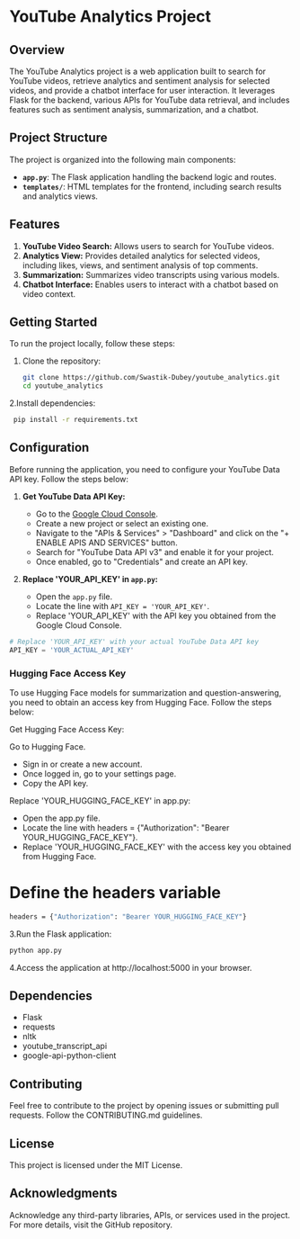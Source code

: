 # YouTube Analytics Project

## Overview

The YouTube Analytics project is a web application built to search for YouTube videos, retrieve analytics and sentiment analysis for selected videos, and provide a chatbot interface for user interaction. It leverages Flask for the backend, various APIs for YouTube data retrieval, and includes features such as sentiment analysis, summarization, and a chatbot.

## Project Structure

The project is organized into the following main components:

- **`app.py`**: The Flask application handling the backend logic and routes.
- **`templates/`**: HTML templates for the frontend, including search results and analytics views.


## Features

1. **YouTube Video Search:** Allows users to search for YouTube videos.
2. **Analytics View:** Provides detailed analytics for selected videos, including likes, views, and sentiment analysis of top comments.
3. **Summarization:** Summarizes video transcripts using various models.
4. **Chatbot Interface:** Enables users to interact with a chatbot based on video context.

## Getting Started

To run the project locally, follow these steps:

1. Clone the repository:

   ```bash
   git clone https://github.com/Swastik-Dubey/youtube_analytics.git
   cd youtube_analytics
   
2.Install dependencies:
   ```bash
    pip install -r requirements.txt
```
## Configuration

Before running the application, you need to configure your YouTube Data API key. Follow the steps below:

1. **Get YouTube Data API Key:**
   - Go to the [Google Cloud Console](https://console.developers.google.com/).
   - Create a new project or select an existing one.
   - Navigate to the "APIs & Services" > "Dashboard" and click on the "+ ENABLE APIS AND SERVICES" button.
   - Search for "YouTube Data API v3" and enable it for your project.
   - Once enabled, go to "Credentials" and create an API key.

2. **Replace 'YOUR_API_KEY' in `app.py`:**
   - Open the `app.py` file.
   - Locate the line with `API_KEY = 'YOUR_API_KEY'`.
   - Replace 'YOUR_API_KEY' with the API key you obtained from the Google Cloud Console.

```python
# Replace 'YOUR_API_KEY' with your actual YouTube Data API key
API_KEY = 'YOUR_ACTUAL_API_KEY'
```
### Hugging Face Access Key

To use Hugging Face models for summarization and question-answering, you need to obtain an access key from Hugging Face. Follow the steps below:

Get Hugging Face Access Key:

Go to Hugging Face.
- Sign in or create a new account.
- Once logged in, go to your settings page.
- Copy the API key.
  
Replace 'YOUR_HUGGING_FACE_KEY' in app.py:
- Open the app.py file.
- Locate the line with headers = {"Authorization": "Bearer YOUR_HUGGING_FACE_KEY"}.
- Replace 'YOUR_HUGGING_FACE_KEY' with the access key you obtained from Hugging Face.
# Define the headers variable
 ```bash
headers = {"Authorization": "Bearer YOUR_HUGGING_FACE_KEY"}
```

3.Run the Flask application:
 ```bash
python app.py
```
4.Access the application at http://localhost:5000 in your browser.


## Dependencies

- Flask
- requests
- nltk
- youtube_transcript_api
- google-api-python-client
    
## Contributing

Feel free to contribute to the project by opening issues or submitting pull requests. Follow the CONTRIBUTING.md guidelines.

## License

This project is licensed under the MIT License.

## Acknowledgments

Acknowledge any third-party libraries, APIs, or services used in the project.
For more details, visit the GitHub repository.     
